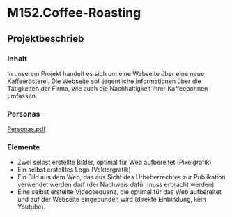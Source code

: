 # M152.Coffee-Roasting

## Projektbeschrieb

### Inhalt

In unserem Projekt handelt es sich um eine Webseite über eine neue Kaffeerösterei.
Die Webseite soll jegentliche Informationen über die Tätigkeiten der Firma, wie auch die Nachhaltigkeit ihrer Kaffeebohnen umfassen.

### Personas

[Personas.pdf](https://github.com/NTZemp/M152.Coffee-Roasting/blob/master/Personas.pdf)

### Elemente 

* Zwei selbst erstellte Bilder, optimal für Web aufbereitet (Pixelgrafik)
* Ein selbst erstelltes Logo (Vektorgrafik)
* Ein Bild aus dem Web, das aus Sicht des Urheberrechtes zur Publikation verwendet werden darf (der Nachweis dafür muss erbracht werden)
* Eine selbst erstellte Videosequenz, die optimal für das Web aufbereitet und auf der Webseite eingebunden wird (direkte Einbindung, kein Youtube).
